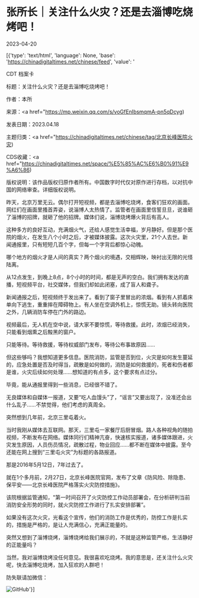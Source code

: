 # 张所长｜关注什么火灾？还是去淄博吃烧烤吧！

2023-04-20

[{'type': 'text/html', 'language': None, 'base': 'https://chinadigitaltimes.net/chinese/feed', 'value': '

CDT 档案卡

标题：关注什么火灾？还是去淄博吃烧烤吧！

作者：本所

来源：<a href="https://mp.weixin.qq.com/s/voGfEnIbsmqmA-pn5qDcyg)

发表日期：2023.04.18

主题归类：<a href="https://chinadigitaltimes.net/chinese/tag/北京长峰医院火灾)

CDS收藏：<a href="https://chinadigitaltimes.net/space/%E5%85%AC%E6%B0%91%E9%A6%86)

版权说明：该作品版权归原作者所有。中国数字时代仅对原作进行存档，以对抗中国的网络审查。详细版权说明。





昨天，北京万里无云。偶尔打开短视频，都是去淄博吃烧烤，食客们狂欢的画面。网红们在画面里搔首弄姿，说淄博人太热情了。监管者在画面里信誓旦旦，说谁砸了淄博的招牌，就砸了他的招牌。媒体们说，淄博烧烤爆火背后有高人。

这种多方的良好互动，充满烟火气，还给人感觉生活幸福，岁月静好。但是那个医院的烟火，在发生八个小时之后，才被媒体披露。这次火灾里，21个人去世。新闻通报里，只有短短几百个字，但每一个字背后都惊心动魄。

哪个地方的烟火才是人间的真实？两个烟火的境遇，交相辉映，映衬出无限的光怪陆离。

从12点发生，到晚上8点，8个小时的时间，都是无声的空白。我们拥有发达的直播，短视频平台，社交媒体，但我们却如此闭塞，成了盲人和聋子。

新闻通报之后，短视频终于发出来了。看到了窗子里冒出的浓烟。看到有人抓着床单向下逃生，重重摔在障碍物上。有人坐在空调外机上，惊慌无助。镜头转向医院之外，几辆消防车停在门外的路边。

视频最后，无人机在空中说，请大家不要惊慌，等待救援。此时，浓烟已经消失，只能看到烟熏之后黢黑的窗户。

只能等待。等待救援，等待权威部门发布，等待公布事故原因……

但这些够吗？我想知道更多信息。医院消防，监管是否到位，火灾是如何发生蔓延的，应急处置是否及时得当，疏散是如何做的，消防是如何救援的，死者和伤者都是谁，火灾后续如何处理……想知道的有点多，这个要求有点过分。

毕竟，能从通报里得到一些消息，已经很不错了。

无良媒体和自媒体一报道，又要“吃人血馒头”了，“谣言”又要出现了，没准还会出什么乱子……不禁觉得，他们考虑的真周全。

突然想到几年前，北京三里屯着火。

当时我刚从媒体去互联网。那天，三里屯一家餐厅后厨冒烟。路人各种视角的随拍视频，不断发布在网络。媒体同行们精神亢奋，快速核实报道，诸多媒体跟进，火灾发生原因，人员伤员情况，疏散过程，物业回应……都不断在媒体中披露。至今还能在网上搜到“三里屯火灾”为标题的各路报道。

那是2016年5月12日，7年过去了。

就在1个多月前，2月27日，北京长峰医院官网，发布了文章《防风险、除隐患、保平安——北京长峰医院严格落实火灾防控措施》。

该院根据监管通知，&quot;第一时间召开了火灾防控工作动员部署会，在分析研判当前消防安全形势的同时，就火灾防控工作进行了扎实安排部署”。

如果没有这次火灾，光看这个宣传，他们的消防工作是优秀的，防控工作是扎实的，措施是严格的，是让人充满信心，充满正能量的。

突然又想到了淄博烧烤，淄博烧烤给我们展示的，不就是这种监管严格，生活静好的正能量吗？

当然，我对淄博烧烤没任何意见。我很喜欢吃烧烤。我的意思是，还关注什么火灾呢，快去淄博吃烧烤，加入狂欢的人群吧！

防失联请加微信：

![GitHub](https://chinadigitaltimes.net/chinese/files/2023/04/post-695134-64407e9d2b807.)'}]